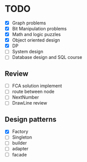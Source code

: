 # TODO

- [x] Graph problems
- [x] Bit Manipulation problems
- [x] Math and logic puzzles
- [x] Object oriented design
- [x] DP
- [ ] System design
- [ ] Database design and SQL course

## Review

- [ ] FCA solution implement
- [ ] route between node
- [ ] NextNumber
- [ ] DrawLine review

## Design patterns

- [x] Factory
- [ ] Singleton
- [ ] builder
- [ ] adapter
- [ ] facade
